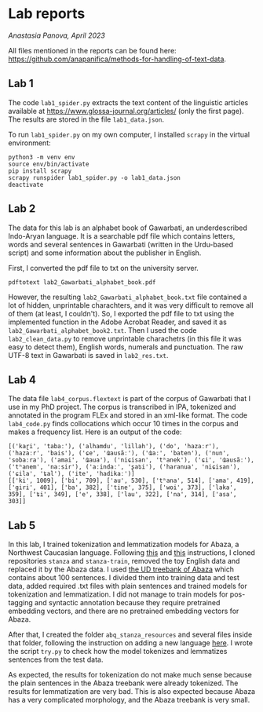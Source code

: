 # Lab reports

_Anastasia Panova, April 2023_


All files mentioned in the reports can be found here: https://github.com/anapanifica/methods-for-handling-of-text-data.


## Lab 1


The code `lab1_spider.py` extracts the text content of the linguistic articles available at https://www.glossa-journal.org/articles/ (only the first page). The results are stored in the file `lab1_data.json`.

To run `lab1_spider.py` on my own computer, I installed `scrapy` in the virtual environment:

```
python3 -m venv env
source env/bin/activate
pip install scrapy
scrapy runspider lab1_spider.py -o lab1_data.json
deactivate
```

## Lab 2

The data for this lab is an alphabet book of Gawarbati, an underdescribed Indo-Aryan language. It is a searchable pdf file which contains letters, words and several sentences in Gawarbati (written in the Urdu-based script) and some information about the publisher in English.

First, I converted the pdf file to txt on the university server.
```
pdftotext lab2_Gawarbati_alphabet_book.pdf
```
However, the resulting `lab2_Gawarbati_alphabet_book.txt` file contained a lot of hidden, unprintable charachters, and it was very difficult to remove all of them (at least, I couldn't). So, I exported the pdf file to txt using the implemented function in the Adobe Acrobat Reader, and saved it as `lab2_Gawarbati_alphabet_book2.txt`. Then I used the code `lab2_clean_data.py` to remove unprintable charachetrs (in this file it was easy to detect them), English words, numerals and punctuation. The raw UTF-8 text in Gawarbati is saved in `lab2_res.txt`.


## Lab 4

The data file `lab4_corpus.flextext` is part of the corpus of Gawarbati that I use in my PhD project. The corpus is transcribed in IPA, tokenized and annotated in the program FLEx and stored in an xml-like format. The code `lab4_code.py` finds collocations which occur 10 times in the corpus and makes a frequency list. Here is an output of the code:

```
[('kaɽi', 'tabaː'), ('alhamdu', 'lillah'), ('do', 'hazaːr'), ('hazaːr', 'bais'), ('ɕe', 'ʥausãː'), ('ʥaː', 'baten'), ('nun', 'sobaːra'), ('amai', 'ʥaua'), ('niɕisan', 'tʰanek'), ('ɕi', 'ʥausãː'), ('tʰanem', 'naːsir'), ('aːindaː', 'ʂaʦi'), ('haranua', 'niɕisan'), ('ɕila', 'ʨal'), ('ite', 'hadikaː')]
[['ki', 1009], ['bi', 709], ['au', 530], ['tʰana', 514], ['ama', 419], ['giri', 401], ['ba', 382], ['tine', 375], ['woi', 373], ['laka', 359], ['ʨi', 349], ['e', 338], ['lau', 322], ['na', 314], ['asa', 303]]
```

## Lab 5

In this lab, I trained tokenization and lemmatization models for Abaza, a Northwest Caucasian language. Following [this](https://github.com/stanfordnlp/stanza-train) and [this](https://stanfordnlp.github.io/stanza/training_and_evaluation.html) instructions, I cloned repositories `stanza` and `stanza-train`, removed the toy English data and replaced it by the Abaza data. I used [the UD treebank of Abaza](https://github.com/UniversalDependencies/UD_Abaza-ATB/tree/dev) which contains about 100 sentences. I divided them into training data and test data, added required .txt files with plain sentences and trained models for tokenization and lemmatization. I did not manage to train models for pos-tagging and syntactic annotation because they require pretrained embedding vectors, and there are no pretrained embedding vectors for Abaza.

After that, I created the folder `abq_stanza_resources` and several files inside that folder, following the instruction on adding a new language [here](https://stanfordnlp.github.io/stanza/new_language.html). I wrote the script `try.py` to check how the model tokenizes and lemmatizes sentences from the test data.

As expected, the results for tokenization do not make much sense because the plain sentences in the Abaza treebank were already tokenized. The results for lemmatization are very bad. This is also expected because Abaza has a very complicated morphology, and the Abaza treebank is very small.


